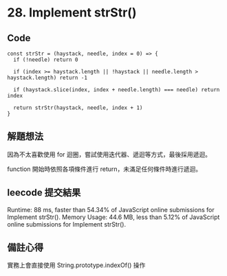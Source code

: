 # 28. Implement strStr()

## Code

```JS
const strStr = (haystack, needle, index = 0) => {
  if (!needle) return 0

  if (index >= haystack.length || !haystack || needle.length > haystack.length) return -1

  if (haystack.slice(index, index + needle.length) === needle) return index

  return strStr(haystack, needle, index + 1)
}
```

## 解題想法

因為不太喜歡使用 for 迴圈，嘗試使用迭代器、遞迴等方式，最後採用遞迴。

function 開始時依照各項條件進行 return，未滿足任何條件時進行遞迴。

## leecode 提交結果

Runtime: 88 ms, faster than 54.34% of JavaScript online submissions for Implement strStr().
Memory Usage: 44.6 MB, less than 5.12% of JavaScript online submissions for Implement strStr().

## 備註心得

實務上會直接使用 String.prototype.indexOf() 操作

